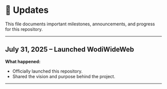 # 🚀 Updates  
This file documents important milestones, announcements, and progress for this repository.  

---

## July 31, 2025 – Launched WodiWideWeb
**What happened:**  
- Officially launched this repository.  
- Shared the vision and purpose behind the project.  

___